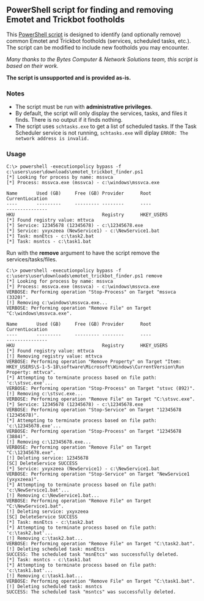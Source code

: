 ## PowerShell script for finding and removing Emotet and Trickbot footholds

This [PowerShell script](https://raw.githubusercontent.com/huntresslabs/free-tools/master/emotet-trickbot-finder/emotet-trickbot-finder.ps1) is designed to identify (and optionally remove) common Emotet and Trickbot footholds (services, scheduled tasks, etc.). The script can be modified to include new footholds you may encounter.

_Many thanks to the Bytes Computer & Network Solutions team, this script is based on their work._

**The script is unsupported and is provided as-is.**

### Notes
* The script must be run with **administrative privileges**. 
* By default, the script will only display the services, tasks, and files it finds. There is no output if it finds nothing.
* The script uses `schtasks.exe` to get a list of scheduled tasks. If the Task Scheduler service is not running, `schtasks.exe` will diplay `ERROR: The network address is invalid.`

### Usage

```
C:\> powershell -executionpolicy bypass -f c:\users\user\downloads\emotet_trickbot_finder.ps1
[*] Looking for process by name: mssvca
[*] Process: mssvca.exe (mssvca) - c:\windows\mssvca.exe

Name       Used (GB)     Free (GB) Provider      Root                                CurrentLocation
----       ---------     --------- --------      ----                                ---------------
HKU                                Registry      HKEY_USERS
[*] Found registry value: mttvca
[*] Service: 12345678 (12345678) - c:\12345678.exe
[*] Service: yxyxzeea (NewService1) - c:\NewService1.bat
[*] Task: msnEtcs - c:\task2.bat
[*] Task: msntcs - c:\task1.bat
```

Run with the **remove** argument to have the script remove the services/tasks/files.

```
C:\> powershell -executionpolicy bypass -f c:\users\user\downloads\emotet_trickbot_finder.ps1 remove
[*] Looking for process by name: mssvca
[*] Process: mssvca.exe (mssvca) - c:\windows\mssvca.exe
VERBOSE: Performing operation "Stop-Process" on Target "mssvca (3320)".
[!] Removing c:\windows\mssvca.exe...
VERBOSE: Performing operation "Remove File" on Target "C:\windows\mssvca.exe".

Name       Used (GB)     Free (GB) Provider      Root                                 CurrentLocation
----       ---------     --------- --------      ----                                 ---------------
HKU                                Registry      HKEY_USERS
[*] Found registry value: mttvca
[!] Removing registry value: mttvca
VERBOSE: Performing operation "Remove Property" on Target "Item:
HKEY_USERS\S-1-5-18\software\Microsoft\Windows\CurrentVersion\Run Property: mttvca".
[*] Attempting to terminate process based on file path: 'c:\stsvc.exe'...
VERBOSE: Performing operation "Stop-Process" on Target "stsvc (892)".
[!] Removing c:\stsvc.exe...
VERBOSE: Performing operation "Remove File" on Target "C:\stsvc.exe".
[*] Service: 12345678 (12345678) - c:\12345678.exe
VERBOSE: Performing operation "Stop-Service" on Target "12345678 (12345678)".
[*] Attempting to terminate process based on file path: 'c:\12345678.exe'...
VERBOSE: Performing operation "Stop-Process" on Target "12345678 (3884)".
[!] Removing c:\12345678.exe...
VERBOSE: Performing operation "Remove File" on Target "C:\12345678.exe".
[!] Deleting service: 12345678
[SC] DeleteService SUCCESS
[*] Service: yxyxzeea (NewService1) - c:\NewService1.bat
VERBOSE: Performing operation "Stop-Service" on Target "NewService1 (yxyxzeea)".
[*] Attempting to terminate process based on file path: 'c:\NewService1.bat'...
[!] Removing c:\NewService1.bat...
VERBOSE: Performing operation "Remove File" on Target "C:\NewService1.bat".
[!] Deleting service: yxyxzeea
[SC] DeleteService SUCCESS
[*] Task: msnEtcs - c:\task2.bat
[*] Attempting to terminate process based on file path: 'c:\task2.bat'...
[!] Removing c:\task2.bat...
VERBOSE: Performing operation "Remove File" on Target "C:\task2.bat".
[!] Deleting scheduled task: msnEtcs
SUCCESS: The scheduled task "msnEtcs" was successfully deleted.
[*] Task: msntcs - c:\task1.bat
[*] Attempting to terminate process based on file path: 'c:\task1.bat'...
[!] Removing c:\task1.bat...
VERBOSE: Performing operation "Remove File" on Target "C:\task1.bat".
[!] Deleting scheduled task: msntcs
SUCCESS: The scheduled task "msntcs" was successfully deleted.
```
